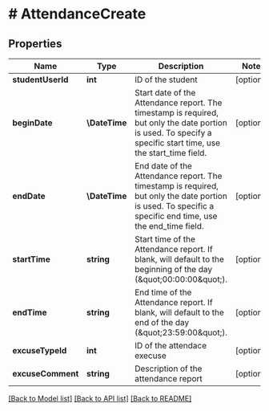 # # AttendanceCreate

## Properties

Name | Type | Description | Notes
------------ | ------------- | ------------- | -------------
**studentUserId** | **int** | ID of the student | [optional]
**beginDate** | **\DateTime** | Start date of the Attendance report. The timestamp is required, but only the date portion is used. To specify a specific start time, use the start_time field. | [optional]
**endDate** | **\DateTime** | End date of the Attendance report. The timestamp is required, but only the date portion is used. To specific a specific end time, use the end_time field. | [optional]
**startTime** | **string** | Start time of the Attendance report. If blank, will default to the beginning of the day (\&quot;00:00:00\&quot;). | [optional]
**endTime** | **string** | End time of the Attendance report. If blank, will default to the end of the day (\&quot;23:59:00\&quot;). | [optional]
**excuseTypeId** | **int** | ID of the attendace execuse | [optional]
**excuseComment** | **string** | Description of the attendance report | [optional]

[[Back to Model list]](../../README.md#models) [[Back to API list]](../../README.md#endpoints) [[Back to README]](../../README.md)
